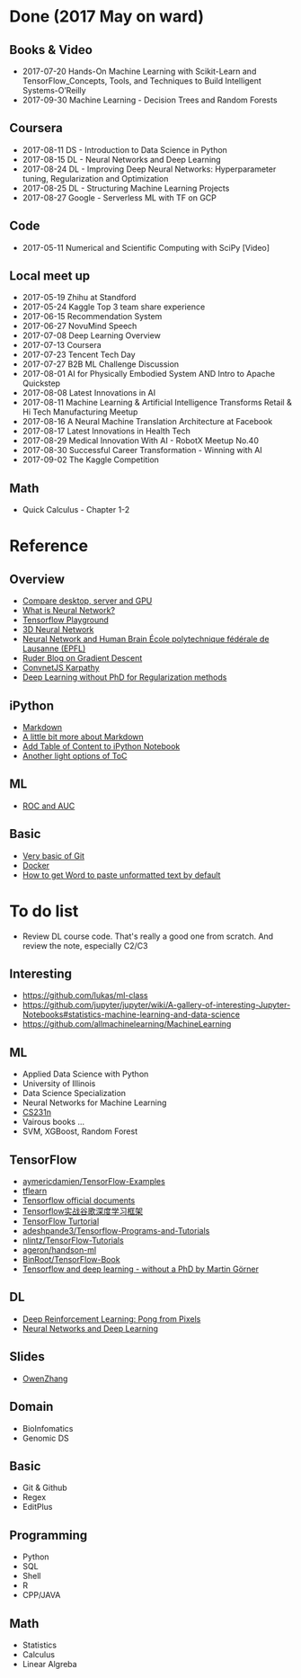 # Done (2017 May on ward)

## Books & Video
- 2017-07-20 Hands-On Machine Learning with Scikit-Learn and TensorFlow_Concepts, Tools, and Techniques to Build Intelligent Systems-O’Reilly
- 2017-09-30 Machine Learning - Decision Trees and Random Forests

## Coursera
- 2017-08-11 DS - Introduction to Data Science in Python
- 2017-08-15 DL - Neural Networks and Deep Learning
- 2017-08-24 DL - Improving Deep Neural Networks: Hyperparameter tuning, Regularization and Optimization
- 2017-08-25 DL - Structuring Machine Learning Projects
- 2017-08-27 Google - Serverless ML with TF on GCP

## Code
- 2017-05-11 Numerical and Scientific Computing with SciPy [Video]	

## Local meet up
- 2017-05-19 Zhihu at Standford
- 2017-05-24 Kaggle Top 3 team share experience
- 2017-06-15 Recommendation System
- 2017-06-27 NovuMind Speech
- 2017-07-08 Deep Learning Overview
- 2017-07-13 Coursera
- 2017-07-23 Tencent Tech Day
- 2017-07-27 B2B ML Challenge Discussion
- 2017-08-01 AI for Physically Embodied System AND Intro to Apache Quickstep
- 2017-08-08 Latest Innovations in AI
- 2017-08-11 Machine Learning & Artificial Intelligence Transforms Retail & Hi Tech Manufacturing Meetup
- 2017-08-16 A Neural Machine Translation Architecture at Facebook
- 2017-08-17 Latest Innovations in Health Tech
- 2017-08-29 Medical Innovation With AI - RobotX Meetup No.40
- 2017-08-30 Successful Career Transformation - Winning with AI
- 2017-09-02 The Kaggle Competition

## Math
- Quick Calculus - Chapter 1-2

# Reference

## Overview
- [Compare desktop, server and GPU](https://www.nextplatform.com/2016/09/01/cpu-gpu-put-deep-learning-framework-test/)
- [What is Neural Network?](https://youtu.be/aircAruvnKk)
- [Tensorflow Playground](http://playground.tensorflow.org)
- [3D Neural Network](https://plus.google.com/+WardPlunet/posts/gW1nzVQazhd)
- [Neural Network and Human Brain École polytechnique fédérale de Lausanne (EPFL)](https://youtu.be/ZQTqvv6HHHY)
- [Ruder Blog on Gradient Descent](http://ruder.io/optimizing-gradient-descent/)
- [ConvnetJS Karpathy](http://cs.stanford.edu/people/karpathy/convnetjs/)
- [Deep Learning without PhD for Regularization methods](https://docs.google.com/presentation/d/1TVixw6ItiZ8igjp6U17tcgoFrLSaHWQmMOwjlgQY9co/pub?slide=id.p)

## iPython 
- [Markdown](http://www.jianshu.com/p/q81RER)
- [A little bit more about Markdown](http://wen00072.github.io/blog/2013/09/15/learning-markdown-syntax/#blist)
- [Add Table of Content to iPython Notebook](https://zhuanlan.zhihu.com/p/24029578)
- [Another light options of ToC](https://github.com/kmahelona/ipython_notebook_goodies)

## ML
- [ROC and AUC](http://alexkong.net/2013/06/introduction-to-auc-and-roc/)

## Basic
- [Very basic of Git](https://zhuanlan.zhihu.com/p/27831772)
- [Docker](https://yeasy.gitbooks.io/docker_practice/content/install/mac.html)
- [How to get Word to paste unformatted text by default](http://www.suppertime.co.uk/blogmywiki/2015/07/unformatted-paste/)


# To do list
- Review DL course code. That's really a good one from scratch. And review the note, especially C2/C3

## Interesting 
- https://github.com/lukas/ml-class
- https://github.com/jupyter/jupyter/wiki/A-gallery-of-interesting-Jupyter-Notebooks#statistics-machine-learning-and-data-science
- https://github.com/allmachinelearning/MachineLearning

## ML
- Applied Data Science with Python
- University of Illinois
- Data Science Specialization
- Neural Networks for Machine Learning
- [CS231n](http://cs231n.github.io/neural-networks-3/)
- Vairous books ... 
- SVM, XGBoost, Random Forest

## TensorFlow
- [aymericdamien/TensorFlow-Examples](https://github.com/aymericdamien/TensorFlow-Examples)
- [tflearn](https://github.com/tflearn/tflearn/tree/master/examples#tflearn-examples)
- [Tensorflow official documents](https://www.tensorflow.org/get_started/)
- [Tensorflow实战谷歌深度学习框架](https://github.com/caicloud/tensorflow-tutorial)
- [TensorFlow Turtorial](https://github.com/Qinbf/Tensorflow)
- [adeshpande3/Tensorflow-Programs-and-Tutorials](https://github.com/adeshpande3/Tensorflow-Programs-and-Tutorials)
- [nlintz/TensorFlow-Tutorials](https://github.com/nlintz/TensorFlow-Tutorials)
- [ageron/handson-ml](https://github.com/ageron/handson-ml)
- [BinRoot/TensorFlow-Book](https://github.com/BinRoot/TensorFlow-Book)
- [Tensorflow and deep learning - without a PhD by Martin Görner](https://youtu.be/vq2nnJ4g6N0)

## DL
- [Deep Reinforcement Learning: Pong from Pixels](http://karpathy.github.io/2016/05/31/rl/)
- [Neural Networks and Deep Learning](http://neuralnetworksanddeeplearning.com/index.html)

## Slides
- [OwenZhang](https://www.slideshare.net/OwenZhang2)

## Domain 
- BioInfomatics
- Genomic DS

## Basic 
- Git & Github
- Regex
- EditPlus

## Programming
- Python
- SQL
- Shell
- R
- CPP/JAVA

## Math
- Statistics
- Calculus
- Linear Algreba

